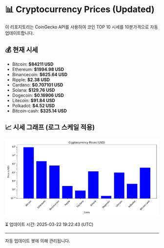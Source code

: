 
# 📊 Cryptocurrency Prices (Updated)

이 리포지토리는 CoinGecko API를 사용하여 코인 TOP 10 시세를 10분가격으로 자동 업데이트합니다.

## 💰 현재 시세
- Bitcoin: **$84211 USD**
- Ethereum: **$1994.98 USD**
- Binancecoin: **$625.64 USD**
- Ripple: **$2.38 USD**
- Cardano: **$0.707101 USD**
- Solana: **$129.76 USD**
- Dogecoin: **$0.16906 USD**
- Litecoin: **$91.84 USD**
- Polkadot: **$4.52 USD**
- Bitcoin-cash: **$325.14 USD**

## 📈 시세 그래프 (로그 스케일 적용)
![Crypto Prices](crypto_prices.png)

⏳ 업데이트 시간: 2025-03-22 19:22:43 (UTC)

---
자동 업데이트 봇에 의해 관리됩니다.
